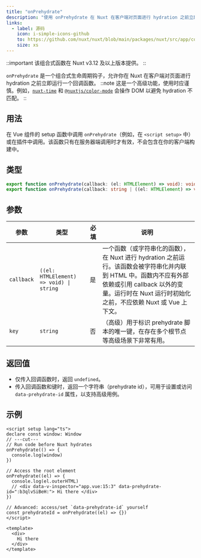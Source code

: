 ```yaml
---
title: "onPrehydrate"
description: "使用 onPrehydrate 在 Nuxt 在客户端对页面进行 hydration 之前立即运行回调。"
links:
  - label: 源码
    icon: i-simple-icons-github
    to: https://github.com/nuxt/nuxt/blob/main/packages/nuxt/src/app/composables/ssr.ts
    size: xs
---
```


::important
该组合式函数在 Nuxt v3.12 及以上版本提供。
::

`onPrehydrate` 是一个组合式生命周期钩子，允许你在 Nuxt 在客户端对页面进行 hydration 之前立即运行一个回调函数。
::note
这是一个高级功能，使用时应谨慎。例如，[`nuxt-time`](https://github.com/danielroe/nuxt-time/pull/251) 和 [`@nuxtjs/color-mode`](https://github.com/nuxt-modules/color-mode/blob/main/src/script.js) 会操作 DOM 以避免 hydration 不匹配。
::

## 用法

在 Vue 组件的 setup 函数中调用 `onPrehydrate`（例如，在 `<script setup>` 中）或在插件中调用。该函数只有在服务器端调用时才有效，不会包含在你的客户端构建中。

## 类型

```ts [Signature]
export function onPrehydrate(callback: (el: HTMLElement) => void): void
export function onPrehydrate(callback: string | ((el: HTMLElement) => void), key?: string): undefined | string
```

## 参数

| 参数     | 类型                                 | 必填 | 说明                                                                                                                       |
| ---- | ---------------------------------- | -- | ------------------------------------------------------------------------------------------------------------------------ |
| `callback` | `((el: HTMLElement) => void) \| string` | 是  | 一个函数（或字符串化的函数），在 Nuxt 进行 hydration 之前运行。该函数会被字符串化并内联到 HTML 中。函数内不应有外部依赖或引用 callback 以外的变量。运行时在 Nuxt 运行时初始化之前，不应依赖 Nuxt 或 Vue 上下文。 |
| `key`     | `string`                           | 否  | （高级）用于标识 prehydrate 脚本的唯一键，在存在多个根节点等高级场景下非常有用。                                                             |

## 返回值

- 仅传入回调函数时，返回 `undefined`。
- 传入回调函数和键时，返回一个字符串（prehydrate id），可用于设置或访问 `data-prehydrate-id` 属性，以支持高级用例。

## 示例

```vue twoslash [app.vue]
<script setup lang="ts">
declare const window: Window
// ---cut---
// Run code before Nuxt hydrates
onPrehydrate(() => {
  console.log(window)
})

// Access the root element
onPrehydrate((el) => {
  console.log(el.outerHTML)
  // <div data-v-inspector="app.vue:15:3" data-prehydrate-id=":b3qlvSiBeH:"> Hi there </div>
})

// Advanced: access/set `data-prehydrate-id` yourself
const prehydrateId = onPrehydrate((el) => {})
</script>

<template>
  <div>
    Hi there
  </div>
</template>
```